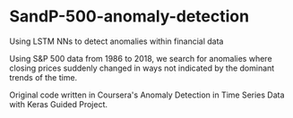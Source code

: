 # SandP-500-anomaly-detection
Using LSTM NNs to detect anomalies within financial data

Using S&P 500 data from 1986 to 2018, we search for anomalies where closing prices suddenly changed in ways not indicated by the dominant trends of the time.

Original code written in Coursera's Anomaly Detection in Time Series Data with Keras Guided Project.
